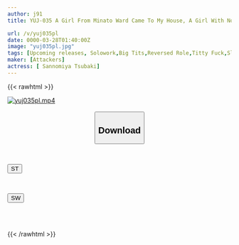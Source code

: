 ```yaml
---
author: j91
title: YUJ-035 A Girl From Minato Ward Came To My House, A Girl With No Money, No Experience With Women, And Nothing, And Started Having Sex With Me Selfishly Using My Dick. Tsubaki Sannomiya

url: /v/yuj035pl
date: 0000-03-28T01:40:00Z
image: "yuj035pl.jpg"
tags: [Upcoming releases, Solowork,Big Tits,Reversed Role,Titty Fuck,Slut	]
maker: [Attackers]
actress: [ Sannomiya Tsubaki]
---
```



{{< rawhtml >}}

<div class="video" data-videoid="pending_link.html">
    <a href="javascript:;">
        <img src="/v/yuj035pl/yuj035pl.jpg" width="WIDTH" height="HEIGHT" alt="yuj035pl.mp4" loading="lazy">
    </a>
</div>

<script type="text/javascript" src="https://j91.asia/asset/on-demand-pend.js"></script>

<br>
  <link rel="stylesheet" href="https://j91.asia/asset/bs5.css">
  
  <center>
  <button class="btn btn-primary" type="button" data-bs-toggle="collapse" data-bs-target=".multi-collapse" aria-expanded="false" aria-controls="multiCollapseExample1 multiCollapseExample2"><h2>Download</h2></button></center>
</p>
<div class="row">
  <div class="col">
    <div class="collapse multi-collapse" id="multiCollapseExample1">
      <div class="card card-body">
	      	      <br>
<div class="buttons">  
<p><a href="https://j91.asia/pending_link.html" target="_blank"><button class="btn-hover color-3"><i class="fa fa-download"></i> ST</button></a></p></div>
    </div>
  </div>
</div>
  <div class="col">
    <div class="collapse multi-collapse" id="multiCollapseExample2">
      <div class="card card-body">
	      <br>
<div class="buttons">
<p><a href="https://j91.asia/pending_link.html" target="_blank"><button class="btn-hover color-2"><i class="fa fa-download"></i> SW</button></a></p></div>
<br><br>
      </div>
    </div>
  </div>
</div>

{{< /rawhtml >}}